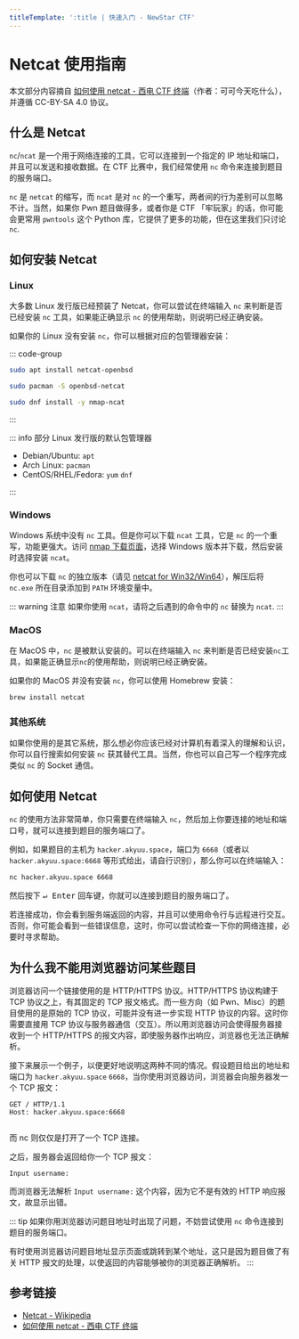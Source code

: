 ```yaml
---
titleTemplate: ':title | 快速入门 - NewStar CTF'
---
```

<script setup>
import NCAlert from './nc.vue'
import Container from '@/components/docs/Container.vue'
import Link from '@/components/docs/Link.vue'
</script>

<NCAlert />

# Netcat 使用指南

<Container type='info'>

本文部分内容摘自 [如何使用 netcat - 西电 CTF 终端](https://ctf.xidian.edu.cn/wiki/13)（作者：<Link theme="underline hover" href="https://github.com/koitococo">可可今天吃什么</Link>），并遵循 <Link theme="underline hover" href="https://creativecommons.org/licenses/by-sa/4.0/legalcode.zh-hans">CC-BY-SA 4.0</Link> 协议。

</Container>

## 什么是 Netcat

`nc`/`ncat` 是一个用于网络连接的工具，它可以连接到一个指定的 IP 地址和端口，并且可以发送和接收数据。在 CTF 比赛中，我们经常使用 `nc` 命令来连接到题目的服务端口。

`nc` 是 `netcat` 的缩写，而 `ncat` 是对 `nc` 的一个重写，两者间的行为差别可以忽略不计。当然，如果你 Pwn 题目做得多，或者你是 CTF 「牢玩家」的话，你可能会更常用 `pwntools` 这个 Python 库，它提供了更多的功能，但在这里我们只讨论 `nc`.

## 如何安装 Netcat

### Linux

大多数 Linux 发行版已经预装了 Netcat，你可以尝试在终端输入 `nc` 来判断是否已经安装 `nc` 工具，如果能正确显示 `nc` 的使用帮助，则说明已经正确安装。

如果你的 Linux 没有安装 `nc`，你可以根据对应的包管理器安装：

::: code-group

```bash [apt]
sudo apt install netcat-openbsd
```

```bash [pacman]
sudo pacman -S openbsd-netcat
```

```bash [dnf]
sudo dnf install -y nmap-ncat
```

:::

::: info 部分 Linux 发行版的默认包管理器

- Debian/Ubuntu: `apt`
- Arch Linux: `pacman`
- CentOS/RHEL/Fedora: `yum` `dnf`

:::

### Windows

Windows 系统中没有 `nc` 工具。但是你可以下载 `ncat` 工具，它是 `nc` 的一个重写，功能更强大。访问 [nmap 下载页面](https://nmap.org/download.html)，选择 Windows 版本并下载，然后安装时选择安装 `ncat`。

你也可以下载 `nc` 的独立版本<span data-desc>（请见 [netcat for Win32/Win64](https://eternallybored.org/misc/netcat/)）</span>，解压后将 `nc.exe` 所在目录添加到 `PATH` 环境变量中。

::: warning 注意
如果你使用 `ncat`，请将之后遇到的命令中的 `nc` 替换为 `ncat`.
:::

### MacOS

在 MacOS 中，`nc` 是被默认安装的。可以在终端输入 `nc` 来判断是否已经安装`nc`工具，如果能正确显示`nc`的使用帮助，则说明已经正确安装。

如果你的 MacOS 并没有安装 `nc`，你可以使用 Homebrew 安装：

```bash
brew install netcat
```

### 其他系统

如果你使用的是其它系统，那么想必你应该已经对计算机有着深入的理解和认识，你可以自行搜索如何安装 `nc` 获其替代工具。当然，你也可以自己写一个程序完成类似 `nc` 的 Socket 通信。

## 如何使用 Netcat

`nc` 的使用方法非常简单，你只需要在终端输入 `nc`，然后加上你要连接的地址和端口号，就可以连接到题目的服务端口了。

例如，如果题目的主机为 `hacker.akyuu.space`，端口为 `6668`<span data-desc>（或者以 `hacker.akyuu.space:6668` 等形式给出，请自行识别）</span>，那么你可以在终端输入：

```bash
nc hacker.akyuu.space 6668
```

然后按下 <kbd>↵ Enter</kbd> 回车键，你就可以连接到题目的服务端口了。

若连接成功，你会看到服务端返回的内容，并且可以使用命令行与远程进行交互。否则，你可能会看到一些错误信息，这时，你可以尝试检查一下你的网络连接，必要时寻求帮助。

## 为什么我不能用浏览器访问某些题目

浏览器访问一个链接使用的是 HTTP/HTTPS 协议。HTTP/HTTPS 协议构建于 TCP 协议之上，有其固定的 TCP 报文格式。而一些方向<span data-desc>（如 Pwn、Misc）</span>的题目使用的是原始的 TCP 协议，可能并没有进一步实现 HTTP 协议的内容。这时你需要直接用 TCP 协议与服务器通信（交互）。所以用浏览器访问会使得服务器接收到一个 HTTP/HTTPS 的报文内容，即使服务器作出响应，浏览器也无法正确解析。

接下来展示一个例子，以便更好地说明这两种不同的情况。假设题目给出的地址和端口为 `hacker.akyuu.space` `6668`，当你使用浏览器访问，浏览器会向服务器发一个 TCP 报文：

```HTTP
GET / HTTP/1.1
Host: hacker.akyuu.space:6668


```

而 nc 则仅仅是打开了一个 TCP 连接。

之后，服务器会返回给你一个 TCP 报文：

```plaintext
Input username:
```

而浏览器无法解析 `Input username:` 这个内容，因为它不是有效的 HTTP 响应报文，故显示出错。

::: tip
如果你用浏览器访问题目地址时出现了问题，不妨尝试使用 `nc` 命令连接到题目的服务端口。

有时使用浏览器访问题目地址显示页面或跳转到某个地址，这只是因为题目做了有关 HTTP 报文的处理，以使返回的内容能够被你的浏览器正确解析。
:::

## 参考链接

- [Netcat - Wikipedia](https://en.wikipedia.org/wiki/Netcat)
- [如何使用 netcat - 西电 CTF 终端](https://ctf.xidian.edu.cn/wiki/13)
